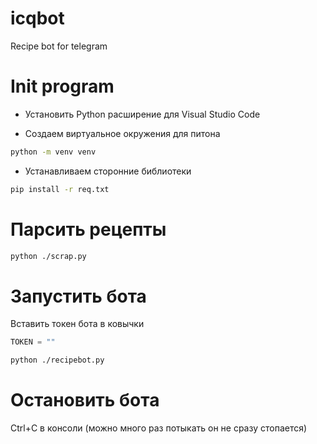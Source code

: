 # icqbot
Recipe bot for telegram

# Init program

* Установить Python расширение для Visual Studio Code

* Создаем виртуальное окружения для питона
```sh
python -m venv venv  
```
* Устанавливаем сторонние библиотеки
```sh
pip install -r req.txt
```

# Парсить рецепты

```sh
python ./scrap.py
```

# Запустить бота

Вставить токен бота в ковычки
```py
TOKEN = ""
```

```sh
python ./recipebot.py
```

# Остановить бота

Ctrl+C в консоли
(можно много раз потыкать он не сразу стопается)